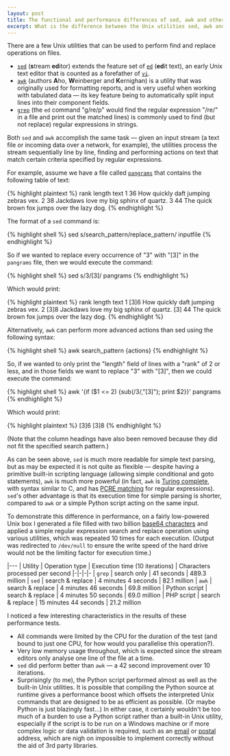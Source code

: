 ```yaml
---
layout: post
title: The functional and performance differences of sed, awk and other Unix parsing utilities
excerpt: What is the difference between the Unix utilities sed, awk and grep?
---
```


There are a few Unix utilities that can be used to perform find and replace operations on files.

* [`sed`](http://manpages.ubuntu.com/manpages/precise/en/man1/sed.1posix.html) (**s**tream **ed**itor) extends the feature set of [`ed`](http://manpages.ubuntu.com/manpages/precise/en/man1/ed.1posix.html) (**ed**it text), an early Unix text editor that is counted as a forefather of [`vi`](http://manpages.ubuntu.com/manpages/precise/en/man1/vi.1posix.html).
* [`awk`](http://manpages.ubuntu.com/manpages/precise/en/man1/awk.1posix.html) (authors **A**ho, **W**einberger and **K**ernighan) is a utility that was originally used for formatting reports, and is very useful when working with tabulated data — its key feature being to automatically split input lines into their component fields.
* [`grep`](http://manpages.ubuntu.com/manpages/precise/en/man1/grep.1.html) (the `ed` command "g/re/p" would find the regular expression "/re/" in a file and print out the matched lines) is commonly used to find (but not replace) regular expressions in strings.

Both `sed` and `awk` accomplish the same task — given an input stream (a text file or incoming data over a network, for example), the utilities process the stream sequentially line by line, finding and performing actions on text that match certain criteria specified by regular expressions.

For example, assume we have a file called [`pangrams`](http://en.wikipedia.org/wiki/Pangram) that contains the following table of text:

{% highlight plaintext %}
rank	length	text
1		36		How quickly daft jumping zebras vex.
2		38		Jackdaws love my big sphinx of quartz.
3		44		The quick brown fox jumps over the lazy dog.
{% endhighlight %}

The format of a `sed` command is:

{% highlight shell %}
sed s/search_pattern/replace_pattern/ inputfile
{% endhighlight %}

So if we wanted to replace every occurrence of "3" with "[3]" in the `pangrams` file, then we would execute the command:

{% highlight shell %}
sed s/3/[3]/ pangrams
{% endhighlight %}

Which would print:

{% highlight plaintext %}
rank	length	text
1		[3]6	How quickly daft jumping zebras vex.
2		[3]8	Jackdaws love my big sphinx of quartz.
[3]		44	The quick brown fox jumps over the lazy dog.
{% endhighlight %}

Alternatively, `awk` can perform more advanced actions than sed using the following syntax:

{% highlight shell %}
awk search_pattern {actions}
{% endhighlight %}

So, if we wanted to only print the "length" field of lines with a "rank" of 2 or less, and in those fields we want to replace "3" with "[3]", then we could execute the command:

{% highlight shell %}
awk '{if ($1 <= 2) {sub(/3/,"[3]"); print $2}}' pangrams
{% endhighlight %}

Which would print:

{% highlight plaintext %}
[3]6
[3]8
{% endhighlight %}

(Note that the column headings have also been removed because they did not fit the specified search pattern.)

As can be seen above, `sed` is much more readable for simple text parsing, but as may be expected it is not quite as flexible — despite having a primitive built-in scripting language (allowing simple conditional and goto statements), `awk` is much more powerful (in fact, `awk` is [Turing complete](http://en.wikipedia.org/wiki/Turing_completeness), with syntax similar to C, and has [PCRE matching](http://www.regular-expressions.info/pcre.html) for regular expressions). `sed`'s other advantage is that its execution time for simple parsing is shorter, compared to `awk` or a simple Python script acting on the same input.

To demonstrate this difference in performance, on a fairly low-powered Unix box I generated a file filled with two billion [base64 characters](http://en.wikipedia.org/wiki/Base64) and applied a simple regular expression search and replace operation using various utilities, which was repeated 10 times for each execution. (Output was redirected to `/dev/null` to ensure the write speed of the hard drive would not be the limiting factor for execution time.)

|---
| Utility | Operation type | Execution time (10 iterations) | Characters processed per second
|-|-|-|-
| `grep` | search only | 41 seconds | 489.3 million
| `sed` | search & replace | 4 minutes 4 seconds | 82.1 million
| `awk` | search & replace | 4 minutes 46 seconds | 69.8 million
| Python script | search & replace | 4 minutes 50 seconds | 69.0 million
| PHP script | search & replace | 15 minutes 44 seconds | 21.2 million

I noticed a few interesting characteristics in the results of these performance tests.

* All commands were limited by the CPU for the duration of the test (and bound to just one CPU, for how would you parallelise this operation?).
* Very low memory usage throughout, which is expected since the stream editors only analyse one line of the file at a time.
* `sed` did perform better than `awk` — a 42 second improvement over 10 iterations.
* Surprisingly (to me), the Python script performed almost as well as the built-in Unix utilities. It is possible that compiling the Python source at runtime gives a performance boost which offsets the interpreted Unix commands that are designed to be as efficient as possible. (Or maybe Python is just blazingly fast...) In either case, it certainly wouldn't be too much of a burden to use a Python script rather than a built-in Unix utility, especially if the script is to be run on a Windows machine or if more complex logic or data validation is required, such as an [email](http://www.ex-parrot.com/~pdw/Mail-RFC822-Address.html) or [postal](http://unicode.org/review/pri180/) address, which are nigh on impossible to implement correctly without the aid of 3rd party libraries.
